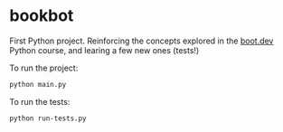 # bookbot

First Python project. Reinforcing the concepts explored in the [boot.dev](https://www.boot.dev/) Python course, and learing a few new ones (tests!)

To run the project:

```bash
python main.py
```

To run the tests:

```bash
python run-tests.py
```
